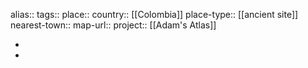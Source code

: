alias::
tags::
place::
country:: [[Colombia]] 
place-type:: [[ancient site]] 
nearest-town::
map-url::
project:: [[Adam's Atlas]]

-
-